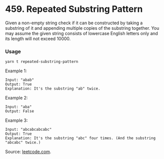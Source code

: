# 459. Repeated Substring Pattern

Given a non-empty string check if it can be constructed by taking a substring of it and appending multiple copies of the substring together. You may assume the given string consists of lowercase English letters only and its length will not exceed 10000.

### Usage

```
yarn t repeated-substring-pattern
```

Example 1:

```
Input: "abab"
Output: True
Explanation: It's the substring "ab" twice.
```

Example 2:

```
Input: "aba"
Output: False
```

Example 3:

```
Input: "abcabcabcabc"
Output: True
Explanation: It's the substring "abc" four times. (And the substring "abcabc" twice.)
```

Source: [leetcode.com](https://leetcode.com/problems/repeated-substring-pattern/).
